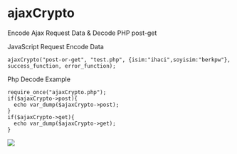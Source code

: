 # ajaxCrypto
Encode Ajax Request Data &amp; Decode PHP post-get

JavaScript Request Encode Data
```
ajaxCrypto("post-or-get", "test.php", {isim:"ihaci",soyisim:"berkpw"}, success_function, error_function);
```

Php Decode Example
```
require_once("ajaxCrypto.php");
if($ajaxCrypto->post){
  echo var_dump($ajaxCrypto->post);
}
if($ajaxCrypto->get){
  echo var_dump($ajaxCrypto->get);
}
```

<img src="https://raw.githubusercontent.com/nowanon/ajaxCrypto/master/example.png" />
